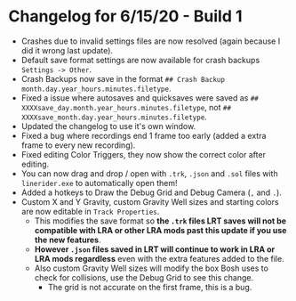 # Changelog for 6/15/20 - Build 1

* Crashes due to invalid settings files are now resolved (again because I did it wrong last update).
* Default save format settings are now available for crash backups `Settings -> Other`.
* Crash Backups now save in the format `## Crash Backup month.day.year_hours.minutes.filetype`.
* Fixed a issue where autosaves and quicksaves were saved as `## XXXXsave_day.month.year_hours.minutes.filetype`, not `## XXXXsave_month.day.year_hours.minutes.filetype`.
* Updated the changelog to use it's own window.
* Fixed a bug where recordings end 1 frame too early (added a extra frame to every new recording).
* Fixed editing Color Triggers, they now show the correct color after editing.
* You can now drag and drop / open with `.trk`, `.json` and `.sol` files with `linerider.exe` to automatically open them!
* Added a hotkeys to Draw the Debug Grid and Debug Camera (`,` and `.`).
* Custom X and Y Gravity, custom Gravity Well sizes and starting colors are now editable in `Track Properties`.
  * This modifies the save format so **the `.trk` files LRT saves will not be compatible with LRA or other LRA mods past this update if you use the new features**.
  * **However `.json` files saved in LRT will continue to work in LRA or LRA mods regardless** even with the extra features added to the file.
  * Also custom Gravity Well sizes will modify the box Bosh uses to check for collisions, use the Debug Grid to see this change. 
    * The grid is not accurate on the first frame, this is a bug.